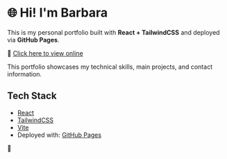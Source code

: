 # 🌐 Hi! I'm Barbara

This is my personal portfolio built with **React + TailwindCSS** and deployed via **GitHub Pages**.

🔗 [Click here to view online](https://BabiDoo.github.io/im-barbara)


This portfolio showcases my technical skills, main projects, and contact information.

## Tech Stack

- [React](https://reactjs.org/)
- [TailwindCSS](https://tailwindcss.com/)
- [Vite](https://vitejs.dev/)
- Deployed with: [GitHub Pages](https://pages.github.com/)
  
👋
